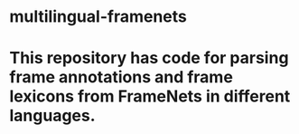 # multilingual-framenets

<h1>This repository has code for parsing frame annotations and frame lexicons from FrameNets in different languages.</h1>
